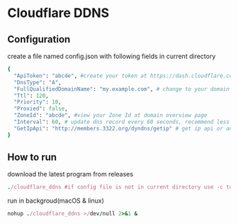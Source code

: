# Cloudflare DDNS

## Configuration

create a file named config.json with following fields in current directory

```ruby
{
  "ApiToken": "abcde", #create your token at https://dash.cloudflare.com/profile/api-tokens
  "DnsType": "A",
  "FullQualifiedDomainName": "my.example.com", # change to your domain
  "Ttl": 120,
  "Priority": 10,
  "Proxied": false,
  "ZoneId": "abcde", #view your Zone Id at domain overview page
  "Interval": 60, # update dns record every 60 seconds, recommend less than 60 seconds
  "GetIpApi": "http://members.3322.org/dyndns/getip" # get ip api or any other api provider that return ip address
}

```

## How to run

download the latest program from releases

```ruby
./cloudflare_ddns #if config file is not in current directory use -c to specify where the config file locate
```

run in backgroud(macOS & linux)

```ruby
nohup ./cloudflare_ddns >/dev/null 2>&1 &
```
